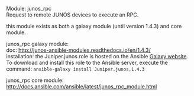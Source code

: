 Module: junos_rpc  
Request to remote JUNOS devices to execute an RPC.  

this module exists as both a galaxy module (until version 1.4.3) and core module.  

junos_rpc galaxy module:  
doc: http://junos-ansible-modules.readthedocs.io/en/1.4.3/  
installation: the Juniper.junos role is hosted on the Ansible [Galaxy website](https://galaxy.ansible.com/Juniper/junos/).  
To download and install this role to the Ansible server, execute the command: ```ansible-galaxy install Juniper.junos,1.4.3```  

junos_rpc core module:  
http://docs.ansible.com/ansible/latest/junos_rpc_module.html  


